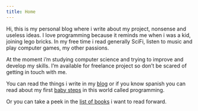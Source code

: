 ```yaml
---
title: Home
---
```

Hi, this is my personal blog where i write about my project, nonsense and useless ideas. I love programming because it reminds me when i was a kid, joining lego bricks. In my free time i read generally SciFi, listen to music and play computer games, my other passions.

At the moment i’m studying computer science and trying to improve and develop my skills. I’m available for freelance project so don’t be scared of getting in touch with me.

You can read the things i write in my [blog](/blog) or if you know spanish you can read about my first [baby steps](/taringa) in this world called programming.

Or you can take a peek in the [list of books](/books) i want to read forward.